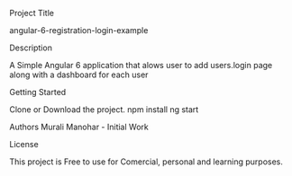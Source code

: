 Project Title 

angular-6-registration-login-example

Description 

A  Simple Angular 6 application that alows user to add users.login page along with a dashboard for each user

Getting Started 

Clone or Download the project. 
npm install
ng start

Authors Murali Manohar - Initial Work

License 

This project is Free to use for Comercial, personal and learning purposes.
